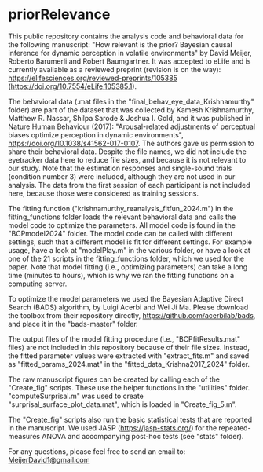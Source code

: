 # priorRelevance
This public repository contains the analysis code and behavioral data for the following manuscript:
"How relevant is the prior? Bayesian causal inference for dynamic perception in volatile environments"
by David Meijer, Roberto Barumerli and Robert Baumgartner. It was accepted to eLife and is currently available as a reviewed preprint (revision is on the way):
https://elifesciences.org/reviewed-preprints/105385 (https://doi.org/10.7554/eLife.105385.1).

The behavioral data (.mat files in the "final_behav_eye_data_Krishnamurthy" folder) are part of the dataset that was collected by 
Kamesh Krishnamurthy, Matthew R. Nassar, Shilpa Sarode & Joshua I. Gold, and it was published in Nature Human Behaviour (2017):
"Arousal-related adjustments of perceptual biases optimize perception in dynamic environments", https://doi.org/10.1038/s41562-017-0107. 
The authors gave us permission to share their behavioral data. 
Despite the file names, we did not include the eyetracker data here to reduce file sizes, and because it is not relevant to our study.
Note that the estimation responses and single-sound trials (condition number 3) were included, although they are not used in our analysis. 
The data from the first session of each participant is not included here, because those were considered as training sessions. 

The fitting function ("krishnamurthy_reanalysis_fitfun_2024.m") in the fitting_functions folder loads the relevant behavioral data and calls the model code to optimize the parameters. 
All model code is found in the "BCPmodel2024" folder. The model code can be called with different settings, such that a different model is fit for different settings. 
For example usage, have a look at "modelPlay.m" in the various folder, or have a look at one of the 21 scripts in the fitting_functions folder, which we used for the paper. 
Note that model fitting (i.e., optimizing parameters) can take a long time (minutes to hours), which is why we ran the fitting functions on a computing server.

To optimize the model parameters we used the Bayesian Adaptive Direct Search (BADS) algorithm, by Luigi Acerbi and Wei Ji Ma. 
Please download the toolbox from their repository directly, https://github.com/acerbilab/bads, and place it in the "bads-master" folder.

The output files of the model fitting procedure (i.e., "BCPfitResults.mat" files) are not included in this repository because of their file sizes. 
Instead, the fitted parameter values were extracted with "extract_fits.m" and saved as "fitted_params_2024.mat" in the "fitted_data_Krishna2017_2024" folder. 

The raw manuscript figures can be created by calling each of the "Create_fig" scripts. These use the helper functions in the "utilities" folder. 
"computeSurprisal.m" was used to create "surprisal_surface_plot_data.mat", which is loaded in "Create_fig_5.m". 

The "Create_fig" scripts also run the basic statistical tests that are reported in the manuscript. 
We used JASP (https://jasp-stats.org/) for the repeated-measures ANOVA and accompanying post-hoc tests (see "stats" folder).

For any questions, please feel free to send an email to: MeijerDavid1@gmail.com
